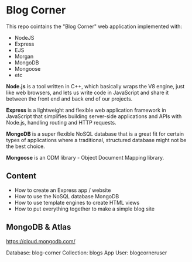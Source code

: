 # Blog Corner

This repo cointains the "Blog Corner" web application implemented with:

- NodeJS
- Express
- EJS
- Morgan
- MongoDB
- Mongoose
- etc

<b>Node.js</b> is a tool written in C++, which basically wraps the V8 engine, just like web browsers, and lets us write code in JavaScript and share it between the front end and back end of our projects.

<b>Express</b> is a lightweight and flexible web application framework in JavaScript that simplifies building server-side applications and APIs with Node.js, handling routing and HTTP requests. 

<b>MongoDB</b> is a super flexible NoSQL database that is a great fit for certain types of applications where a traditional, structured database might not be the best choice. 

<b>Mongoose</b> is an ODM library - Object Document Mapping library. 


## Content

- How to create an Express app / website
- How to use the NoSQL database MongoDB
- How to use template engines to create HTML views
- How to put everything together to make a simple blog site

## MongoDB & Atlas

https://cloud.mongodb.com/

Database: blog-corner
Collection: blogs
App User: blogcorneruser

